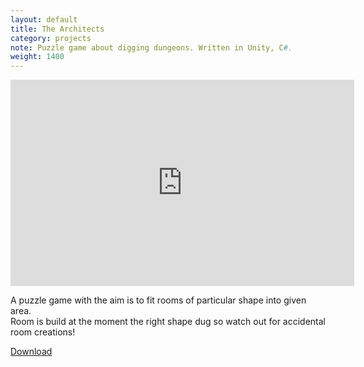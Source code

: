 ```yaml
---
layout: default
title: The Architects
category: projects
note: Puzzle game about digging dungeons. Written in Unity, C#.
weight: 1400
---
```

<iframe width="550" height="330" src="https://www.youtube.com/embed/s_ui5Jt301o" frameborder="0"></iframe>  

A puzzle game with the aim is to fit rooms of particular shape into given area.  
Room is build at the moment the right shape dug so watch out for accidental room creations!  

[Download](https://drive.google.com/open?id=0B6SefhZF1wW5Y010U28tajc1UU0)
